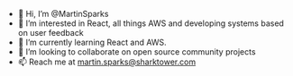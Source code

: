 - 👋 Hi, I’m @MartinSparks
- 👀 I’m interested in React, all things AWS and developing systems based on user feedback
- 🌱 I’m currently learning React and AWS.
- 💞️ I’m looking to collaborate on open source community projects 
- 📫 Reach me at martin.sparks@sharktower.com

<!---
MartinSparks/MartinSparks is a ✨ special ✨ repository because its `README.md` (this file) appears on your GitHub profile.
You can click the Preview link to take a look at your changes.
--->
